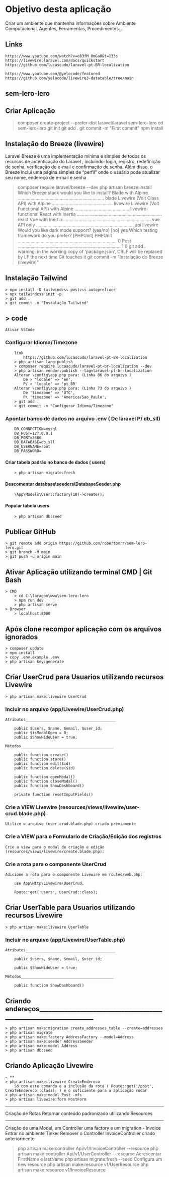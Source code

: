 # Objetivo desta aplicação

Criar um ambiente que mantenha informações sobre Ambiente Computacional, Agentes, Ferramentas, Procedimentos...

## Links

    https://www.youtube.com/watch?v=e83fM_0mGa8&t=133s
    https://livewire.laravel.com/docs/quickstart
    https://github.com/lucascudo/laravel-pt-BR-localization

    https://www.youtube.com/@yelocode/featured
    https://github.com/yelocode/livewire3-datatable/tree/main

## sem-lero-lero

## Criar Aplicação

 > composer create-project --prefer-dist laravel/laravel sem-lero-lero
 > cd sem-lero-lero
 > git init
 > git add .
 > git commit -m "First commit"
 > npm install

## Instalação do Breeze (livewire)

Laravel Breeze é uma implementação mínima e simples de todos os recursos de autenticação do Laravel , incluindo:
 login, registro, redefinição de senha, verificação de e-mail e confirmação de senha.
 Além disso, o Breeze inclui uma página simples de “perfil” onde o usuário pode atualizar seu nome, endereço de e-mail e senha

 > composer require laravel/breeze --dev
 > php artisan breeze:install
    Which Breeze stack would you like to install?
        Blade with Alpine .................................................................... blade
        Livewire (Volt Class API) with Alpine ................................................ livewire
        Livewire (Volt Functional API) with Alpine ........................................... livewire-functional
        React with Inertia ................................................................... react
        Vue with Inertia ..................................................................... vue
        API only ............................................................................. api
 > livewire
    Would you like dark mode support? (yes/no) [no]
 > yes
   Which testing framework do you prefer? [PHPUnit]
        PHPUnit .............................................................................. 0
        Pest ................................................................................. 1
 > 0
 > git add .
    warning: in the working copy of 'package.json', CRLF will be replaced by LF the next time Git touches it
 > git commit -m "Instalação do Breeze (livewire)"

## Instalação Tailwind

    > npm install -D tailwindcss postcss autoprefixer
    > npx tailwindcss init -p
    > git add .
    > git commit -m "Instalação Tailwind" 

## > code

    Ativar VSCode

### Configurar Idioma/Timezone

        link
            https://github.com/lucascudo/laravel-pt-BR-localization
        > php artisan lang:publish
        > composer require lucascudo/laravel-pt-br-localization --dev
        > php artisan vendor:publish --tag=laravel-pt-br-localization
        Alterar \config\app.php para: (Linha 86 do arquivo )
            De > 'locale' => 'en',
            P/ > 'locale' => 'pt_BR'
        Alterar \config\app.php para: (Linha 73 do arquivo )
            De 'timezone' => 'UTC',
            P\ 'timezone' => 'America/Sao_Paulo',
        > git add .
        > git commit -m "Configurar Idioma/Timezone" 

### Apontar banco de dados no arquivo .env ( De laravel P/ db_sll)

        DB_CONNECTION=mysql
        DB_HOST=127.0.0.1
        DB_PORT=3306
        DB_DATABASE=db_sll
        DB_USERNAME=root
        DB_PASSWORD=

#### Criar tabela padrão no banco de dados ( users)

        > php artisan migrate:fresh

#### Descomentar database\seeders\DatabaseSeeder.php

        \App\Models\User::factory(10)->create();

#### Popular tabela users

        > php artisan db:seed

## Publicar GitHub

    > git remote add origin https://github.com/robertomrr/sem-lero-lero.git
    > git branch -M main
    > git push -u origin main

## Ativar Aplicação utilizando terminal CMD | Git Bash

    > CMD 
        > cd C:\laragon\www\sem-lero-lero
        > npm run dev
        > php artisan serve
    > Browser
        > localhost:8000

## Após clone recompor aplicação com os arquivos ignorados

    > composer update
    > npm install
    > copy .env.example .env
    > php artisan key:generate

## Criar UserCrud para Usuarios utilizando recursos Livewire

    > php artisan make:livewire UserCrud

### Incluir no arquivo (app/Livewire/UserCrud.php)

    Atributos________________________________________

        public $users, $name, $email, $user_id;
        public $isModalOpen = 0;
        public $ShowHideUser = true;

    Métodos_________________________________________

        public function create()
        public function store()
        public function edit($id)
        public function delete($id)

        public function openModal()
        public function closeModal()
        public function ShowDashboard()

        private function resetInputFields()

### Crie a VIEW Livewire  (resources/views/livewire/user-crud.blade.php)

    Utilize o arquivo (user-crud.blade.php) criado previamente 

### Crie a VIEW para o Formulario de Criação/Edição dos registros

    Crie a view para o modal de criação e edição (resources/views/livewire/create.blade.php):

### Crie a rota para o componente UserCrud

    Adicione a rota para o componente Livewire em routes/web.php:

        use App\Http\Livewire\UserCrud;

        Route::get('users', UserCrud::class);

## Criar UserTable para Usuarios utilizando recursos Livewire

    > php artisan make:livewire UserTable

### Incluir no arquivo (app/Livewire/UserTable.php)

    Atributos________________________________________

        public $users, $name, $email, $user_id;
    
        public $ShowHideUser = true;

    Métodos_________________________________________

        public function ShowDashboard()

## Criando endereços___________________________________________________________________

    > php artisan make:migration create_addresses_table --create=addresses
    > php artisan migrate
    > php artisan make:factory AddressFactory --model=Address
    > php artisan make:seeder AddressSeeder
    > php artisan make:model Address  
    > php artisan db:seed

## Criando Aplicação Livewire

    - **
    > php artisan make:livewire CreateEndereco
        Só com este comando e a inclusão da rota ( Route::get('/post', CreateEndereco::class); ) é o suficiente para a aplicação rodar
    > php artisan make:model Post -mfs
    > php artisan livewire:form PostForm
_____________________________________________________________________________
Criação de Rotas
Retornar conteúdo padronizado utilizando Resources
_____________________________________________________________________________
Criação de uma Model, um Controller uma factory e um migration - Invoice
Entrar no ambiente Tinker
Remover o Controller InvoiceController criado anteriormente
> php artisan make:controller Api/v1/InvoiceController --resource
> php artisan make:controller Api/v1/UserController --resource
Acrescentar FirstName e lastName
> php artisan migrate:fresh --seed
Configura um new resource
> php artisan make:resource v1/UserResource
> php artisan make:resource v1/InvoiceResource
>
